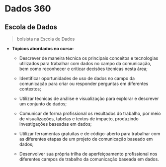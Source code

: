 
# Dados 360  

## Escola de Dados  

> bolsista na Escola de Dados  


- **Tópicos abordados no curso:**

    - Descrever de maneira técnica os principais conceitos e tecnologias utilizados para trabalhar com dados no campo da comunicação, bem como reconhecer e criticar decisões técnicas nesta área;  

    - Identificar oportunidades de uso de dados no campo da comunicação para criar ou responder perguntas em diferentes contextos;  

    - Utilizar técnicas de análise e visualização para explorar e descrever um conjunto de dados;  

    - Comunicar de forma profissional os resultados do trabalho, por meio de visualizações, tabelas e textos de impacto, produzindo investigações baseadas em dados;  

    - Utilizar ferramentas gratuitas e de código-aberto para trabalhar com as diferentes etapas de um projeto de comunicação baseado em dados;  

    - Desenvolver sua própria trilha de aperfeiçoamento profissional nos diferentes campos de trabalho da comunicação baseada em dados.  
